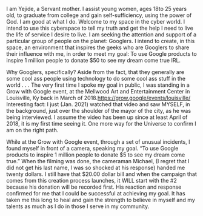 I am Yejide, a Servant mother. I assist young women, ages 18to 25 years old, to graduate from college and gain self-sufficiency, using the power of God. I am good at what I do. Welcome to my space in the cyber world. I intend to use this cyberspace to tell my truth and get the help I need to live the life of service I desire to live. I am seeking the attention and support of a particular group of people on the planet: Googlers. I intend to create, in this space, an environment that inspires the geeks who are Googlers to share their influence with me, in order to meet my goal: To use Google products to inspire 1 million people to donate $50 to see my dream come true IRL. 

Why Googlers, specifically? Aside from the fact, that they generally are some cool ass people using technology to do some cool ass stuff in the world . . . The very first time I spoke my goal in public, I was standing in a Grow with Google event, at the Mellwood Art and Entertainment Center in Louisville, Ky back in March of 2018.https://grow.google/events/louisville/ Interesting fact: I just (Jan. 2021) watched that video and saw MYSELF, in the background, just over the shoulder of the mayor of the city, as he was being interviewed. I assume the video has been up since at least April of 2018, it is my first time seeing it. One more way for the Universe to confirm I am on the right path.

While at the Grow with Google event, through a set of unusual incidents, I found myself in front of a camera, speaking my goal. “To use Google products to inspire 1 million people to donate $5 to see my dream come true.” When the filming was done, the cameraman Michael, (I regret that I did not get his last name, I was so shocked at his response) handed me twenty dollars. I still have that $20.00 dollar bill and when the campaign that comes from this creation process launches, it WILL start with the #2 because his donation will be recorded first. His reaction and response confirmed for me that I could be successful at achieving my goal. It has taken me this long to heal and gain the strength to believe in myself and my talents as much as I do in those I serve in my community.
